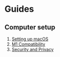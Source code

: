 # Guides

## Computer setup

1. [Setting up macOS](setup-macos.md)
2. [M1 Compatibility](apple-m1-compatibility.md)
3. [Security and Privacy](security.md)
